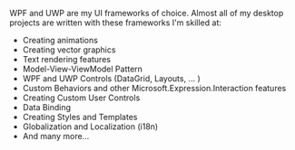 WPF and UWP are my UI frameworks of choice. Almost all of my desktop projects are written with these frameworks
I'm skilled at:

- Creating animations
- Creating vector graphics
- Text rendering features
- Model-View-ViewModel Pattern
- WPF and UWP Controls (DataGrid, Layouts, ... )
- Custom Behaviors and other Microsoft.Expression.Interaction features
- Creating Custom User Controls
- Data Binding
- Creating Styles and Templates
- Globalization and Localization (i18n)
- And many more...
